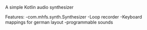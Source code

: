 A simple Kotlin audio synthesizer

Features:
-com.mhfs.synth.Synthesizer
-Loop recorder
-Keyboard mappings for german layout
-programmable sounds

